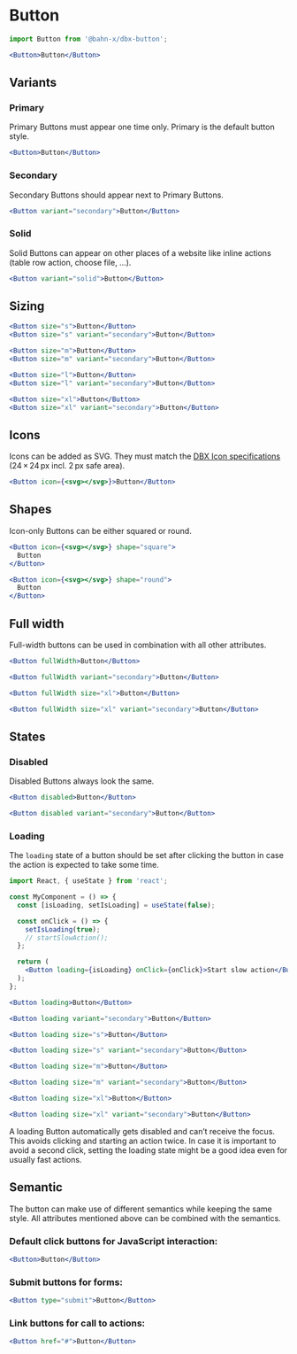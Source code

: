 # Button

```js
import Button from '@bahn-x/dbx-button';
```

```jsx +jsxpreview +highlight="Button"
<Button>Button</Button>
```

## Variants

### Primary

Primary Buttons must appear one time only. Primary is the default button style.

```jsx +jsxpreview .right
<Button>Button</Button>
```

### Secondary

Secondary Buttons should appear next to Primary Buttons.

```jsx +jsxpreview +highlight=/variant=".+?"/ .right
<Button variant="secondary">Button</Button>
```

### Solid

Solid Buttons can appear on other places of a website like inline actions (table row action, choose file, …).

```jsx +jsxpreview +highlight=/variant=".+?"/ .right
<Button variant="solid">Button</Button>
```

## Sizing

```jsx +jsxpreview +highlight=/size=".+?"/ .columns
<Button size="s">Button</Button>
<Button size="s" variant="secondary">Button</Button>
```

```jsx +jsxpreview +highlight=/size=".+?"/ .columns
<Button size="m">Button</Button>
<Button size="m" variant="secondary">Button</Button>
```

```jsx +jsxpreview +highlight=/size=".+?"/ .columns
<Button size="l">Button</Button>
<Button size="l" variant="secondary">Button</Button>
```

```jsx +jsxpreview +highlight=/size=".+?"/ .columns
<Button size="xl">Button</Button>
<Button size="xl" variant="secondary">Button</Button>
```

## Icons

Icons can be added as SVG. They must match the [DBX Icon specifications] (24 × 24 px incl. 2 px safe area).

```jsx +jsxpreview +highlight=/icon=[^ ]+?/
<Button icon={<svg></svg>}>Button</Button>
```

[dbx icon specifications]: https://dbx.bahn-x.de/foundation/icons

## Shapes

Icon-only Buttons can be either squared or round.

```jsx +jsxpreview +shape=/icon=".+?"/
<Button icon={<svg></svg>} shape="square">
  Button
</Button>
```

```jsx +jsxpreview +shape=/icon=".+?"/
<Button icon={<svg></svg>} shape="round">
  Button
</Button>
```

## Full width

Full-width buttons can be used in combination with all other attributes.

```jsx +jsxpreview +highlight=/fullWidth/
<Button fullWidth>Button</Button>
```

```jsx +jsxpreview +highlight=/fullWidth/
<Button fullWidth variant="secondary">Button</Button>
```

```jsx +jsxpreview +highlight=/fullWidth/
<Button fullWidth size="xl">Button</Button>
```

```jsx +jsxpreview +highlight=/fullWidth/
<Button fullWidth size="xl" variant="secondary">Button</Button>
```

## States

### Disabled

Disabled Buttons always look the same.

```jsx +jsxpreview +highlight="disabled" .columns
<Button disabled>Button</Button>
```

```jsx +jsxpreview +highlight="disabled" .columns
<Button disabled variant="secondary">Button</Button>
```

### Loading

The `loading` state of a button should be set after clicking the button in case the action is expected to take some time.

```jsx +highlight=/loading=[^ ]+/,/isLoading|setIsLoading/g,/true|false/g +showmore=1..2
import React, { useState } from 'react';

const MyComponent = () => {
  const [isLoading, setIsLoading] = useState(false);

  const onClick = () => {
    setIsLoading(true);
    // startSlowAction();
  };

  return (
    <Button loading={isLoading} onClick={onClick}>Start slow action</Button>
  );
};
```

```jsx +jsxpreview +highlight=/loading/ .columns
<Button loading>Button</Button>
```

```jsx +jsxpreview +highlight=/loading/ .columns
<Button loading variant="secondary">Button</Button>
```

```jsx +jsxpreview +highlight=/loading/ .columns
<Button loading size="s">Button</Button>
```

```jsx +jsxpreview +highlight=/loading/ .columns
<Button loading size="s" variant="secondary">Button</Button>
```

```jsx +jsxpreview +highlight=/loading/ .columns
<Button loading size="m">Button</Button>
```

```jsx +jsxpreview +highlight=/loading/ .columns
<Button loading size="m" variant="secondary">Button</Button>
```

```jsx +jsxpreview +highlight=/loading/ .columns
<Button loading size="xl">Button</Button>
```

```jsx +jsxpreview +highlight=/loading/ .columns
<Button loading size="xl" variant="secondary">Button</Button>
```

A loading Button automatically gets disabled and can’t receive the focus. This avoids clicking and starting an action twice. In case it is important to avoid a second click, setting the loading state might be a good idea even for usually fast actions.

## Semantic

The button can make use of different semantics while keeping the same style. All attributes mentioned above can be combined with the semantics. <?: .full ?>

### Default click buttons for JavaScript interaction:

```jsx +jsxpreview .right
<Button>Button</Button>
```

### Submit buttons for forms:

```jsx +jsxpreview +highlight=/type=".+?"/ .right
<Button type="submit">Button</Button>
```

### Link buttons for call to actions:

```jsx +jsxpreview +highlight=/href=".+?"/ .right
<Button href="#">Button</Button>
```
